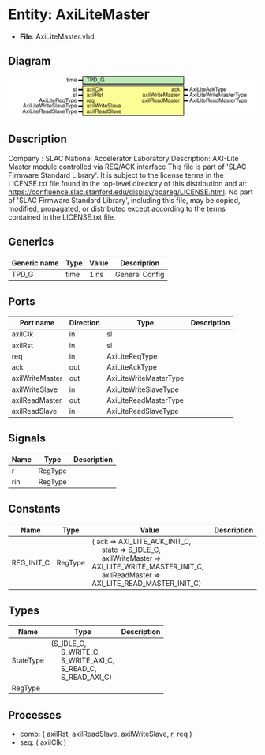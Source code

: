 # Entity: AxiLiteMaster

- **File**: AxiLiteMaster.vhd
## Diagram

![Diagram](AxiLiteMaster.svg "Diagram")
## Description

Company    : SLAC National Accelerator Laboratory
Description: AXI-Lite Master module controlled via REQ/ACK interface
This file is part of 'SLAC Firmware Standard Library'.
It is subject to the license terms in the LICENSE.txt file found in the
top-level directory of this distribution and at:
   https://confluence.slac.stanford.edu/display/ppareg/LICENSE.html.
No part of 'SLAC Firmware Standard Library', including this file,
may be copied, modified, propagated, or distributed except according to
the terms contained in the LICENSE.txt file.
## Generics

| Generic name | Type | Value | Description     |
| ------------ | ---- | ----- | --------------- |
| TPD_G        | time | 1 ns  | General Config  |
## Ports

| Port name       | Direction | Type                   | Description |
| --------------- | --------- | ---------------------- | ----------- |
| axilClk         | in        | sl                     |             |
| axilRst         | in        | sl                     |             |
| req             | in        | AxiLiteReqType         |             |
| ack             | out       | AxiLiteAckType         |             |
| axilWriteMaster | out       | AxiLiteWriteMasterType |             |
| axilWriteSlave  | in        | AxiLiteWriteSlaveType  |             |
| axilReadMaster  | out       | AxiLiteReadMasterType  |             |
| axilReadSlave   | in        | AxiLiteReadSlaveType   |             |
## Signals

| Name | Type    | Description |
| ---- | ------- | ----------- |
| r    | RegType |             |
| rin  | RegType |             |
## Constants

| Name       | Type    | Value                                                                                                                                                                                                                                                                                                           | Description |
| ---------- | ------- | --------------------------------------------------------------------------------------------------------------------------------------------------------------------------------------------------------------------------------------------------------------------------------------------------------------- | ----------- |
| REG_INIT_C | RegType |  (       ack              =>  AXI_LITE_ACK_INIT_C,<br><span style="padding-left:20px">       state            => S_IDLE_C,<br><span style="padding-left:20px">       axilWriteMaster => AXI_LITE_WRITE_MASTER_INIT_C,<br><span style="padding-left:20px">       axilReadMaster  => AXI_LITE_READ_MASTER_INIT_C) |             |
## Types

| Name      | Type                                                                                                                                                                                                          | Description |
| --------- | ------------------------------------------------------------------------------------------------------------------------------------------------------------------------------------------------------------- | ----------- |
| StateType | (S_IDLE_C,<br><span style="padding-left:20px"> S_WRITE_C,<br><span style="padding-left:20px"> S_WRITE_AXI_C,<br><span style="padding-left:20px"> S_READ_C,<br><span style="padding-left:20px"> S_READ_AXI_C)  |             |
| RegType   |                                                                                                                                                                                                               |             |
## Processes
- comb: ( axilRst, axilReadSlave, axilWriteSlave, r, req )
- seq: ( axilClk )

